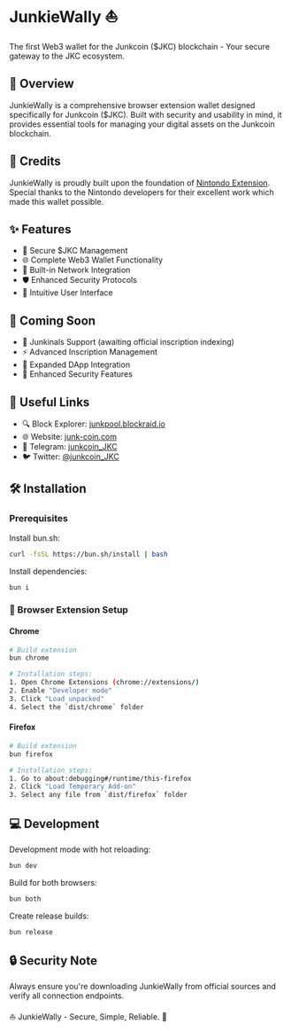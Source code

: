 # JunkieWally ⛵️

The first Web3 wallet for the Junkcoin ($JKC) blockchain - Your secure gateway to the JKC ecosystem.

## 🎯 Overview

JunkieWally is a comprehensive browser extension wallet designed specifically for Junkcoin ($JKC). Built with security and usability in mind, it provides essential tools for managing your digital assets on the Junkcoin blockchain.

## 🙏 Credits

JunkieWally is proudly built upon the foundation of [Nintondo Extension](https://github.com/Nintondo/extension). Special thanks to the Nintondo developers for their excellent work which made this wallet possible.

## ✨ Features

- 💎 Secure $JKC Management 
- 🌐 Complete Web3 Wallet Functionality
- 🔗 Built-in Network Integration
- 🛡️ Enhanced Security Protocols
- 🎨 Intuitive User Interface

## 🚀 Coming Soon

- 📜 Junkinals Support (awaiting official inscription indexing)
- ⚡️ Advanced Inscription Management
- 🔌 Expanded DApp Integration
- 🔐 Enhanced Security Features

## 🔗 Useful Links

- 🔍 Block Explorer: [junkpool.blockraid.io](https://junkpool.blockraid.io)
- 🌐 Website: [junk-coin.com](https://junk-coin.com)
- 💬 Telegram: [junkcoin_JKC](https://t.me/junkcoin_JKC)
- 🐦 Twitter: [@junkcoin_JKC](https://x.com/junkcoin_JKC)

## 🛠️ Installation

### Prerequisites

Install bun.sh:
```bash
curl -fsSL https://bun.sh/install | bash
```

Install dependencies:
```bash
bun i
```

### 🔧 Browser Extension Setup

#### Chrome
```bash
# Build extension
bun chrome

# Installation steps:
1. Open Chrome Extensions (chrome://extensions/)
2. Enable "Developer mode"
3. Click "Load unpacked"
4. Select the `dist/chrome` folder
```

#### Firefox
```bash
# Build extension
bun firefox

# Installation steps:
1. Go to about:debugging#/runtime/this-firefox
2. Click "Load Temporary Add-on"
3. Select any file from `dist/firefox` folder
```

## 💻 Development

Development mode with hot reloading:
```bash
bun dev
```

Build for both browsers:
```bash
bun both
```

Create release builds:
```bash
bun release
```

## 🔒 Security Note

Always ensure you're downloading JunkieWally from official sources and verify all connection endpoints.

⛵️ JunkieWally - Secure, Simple, Reliable. 🌊

